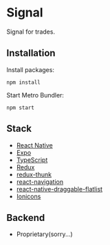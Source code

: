 # Signal

Signal for trades.


## Installation
Install packages:
```shell
npm install
```

Start Metro Bundler:
```shell
npm start
```

## Stack
- [React Native](https://reactnative.dev/)
- [Expo](http://expo.io/)
- [TypeScript](https://www.typescriptlang.org/)
- [Redux](https://redux.js.org/)
- [redux-thunk](https://github.com/reduxjs/redux-thunk)
- [react-navigation](http://reactnavigation.org/)
- [react-native-draggable-flatlist](https://github.com/computerjazz/react-native-draggable-flatlist)
- [Ionicons](https://ionic.io/ionicons)

## Backend
- Proprietary(sorry...)

